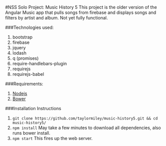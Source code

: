 #NSS Solo Project: Music History 5
This project is the older version of the Angular Music app that pulls songs from firebase and displays songs and filters by artist and album. Not yet fully functional.

###Technologies used:
1. bootstrap
2. firebase
3. jquery
4. lodash
5. q (promises)
6. require-handlebars-plugin
7. requirejs
8. requirejs-babel
 
###Requirements:
1. [Nodejs](https://nodejs.org/en/)
2. [Bower](http://bower.io/)

###Installation Instructions
1. ```git clone https://github.com/taylormiley/music-history5.git && cd music-history5/```
2. ```npm install``` May take a few minutes to download all dependencies, also runs bower install.
3. ```npm start``` This fires up the web server.
